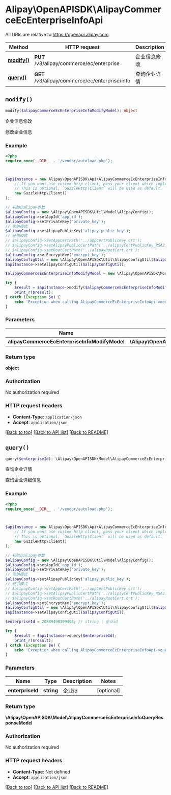 # Alipay\OpenAPISDK\AlipayCommerceEcEnterpriseInfoApi

All URIs are relative to https://openapi.alipay.com.

Method | HTTP request | Description
------------- | ------------- | -------------
[**modify()**](AlipayCommerceEcEnterpriseInfoApi.md#modify) | **PUT** /v3/alipay/commerce/ec/enterprise | 企业信息修改
[**query()**](AlipayCommerceEcEnterpriseInfoApi.md#query) | **GET** /v3/alipay/commerce/ec/enterprise/info | 查询企业详情


## `modify()`

```php
modify($alipayCommerceEcEnterpriseInfoModifyModel): object
```

企业信息修改

修改企业信息

### Example

```php
<?php
require_once(__DIR__ . '/vendor/autoload.php');



$apiInstance = new Alipay\OpenAPISDK\Api\AlipayCommerceEcEnterpriseInfoApi(
    // If you want use custom http client, pass your client which implements `GuzzleHttp\ClientInterface`.
    // This is optional, `GuzzleHttp\Client` will be used as default.
    new GuzzleHttp\Client()
);

// 初始化alipay参数
$alipayConfig = new \Alipay\OpenAPISDK\Util\Model\AlipayConfig();
$alipayConfig->setAppId('app_id');
$alipayConfig->setPrivateKey('private_key');
// 密钥模式
$alipayConfig->setAlipayPublicKey('alipay_public_key');
// 证书模式
// $alipayConfig->setAppCertPath('../appCertPublicKey.crt');
// $alipayConfig->setAlipayPublicCertPath('../alipayCertPublicKey_RSA2.crt');
// $alipayConfig->setRootCertPath('../alipayRootCert.crt');
$alipayConfig->setEncryptKey('encrypt_key');
$alipayConfigUtil = new \Alipay\OpenAPISDK\Util\AlipayConfigUtil($alipayConfig);
$apiInstance->setAlipayConfigUtil($alipayConfigUtil);

$alipayCommerceEcEnterpriseInfoModifyModel = new \Alipay\OpenAPISDK\Model\AlipayCommerceEcEnterpriseInfoModifyModel(); // \Alipay\OpenAPISDK\Model\AlipayCommerceEcEnterpriseInfoModifyModel

try {
    $result = $apiInstance->modify($alipayCommerceEcEnterpriseInfoModifyModel);
    print_r($result);
} catch (Exception $e) {
    echo 'Exception when calling AlipayCommerceEcEnterpriseInfoApi->modify: ', $e->getMessage(), PHP_EOL;
}
```

### Parameters

Name | Type | Description  | Notes
------------- | ------------- | ------------- | -------------
 **alipayCommerceEcEnterpriseInfoModifyModel** | **\Alipay\OpenAPISDK\Model\AlipayCommerceEcEnterpriseInfoModifyModel**|  | [optional]

### Return type

**object**

### Authorization

No authorization required

### HTTP request headers

- **Content-Type**: `application/json`
- **Accept**: `application/json`

[[Back to top]](#) [[Back to API list]](../../README.md#api-endpoints)
[[Back to README]](../../README.md)

## `query()`

```php
query($enterpriseId): \Alipay\OpenAPISDK\Model\AlipayCommerceEcEnterpriseInfoQueryResponseModel
```

查询企业详情

查询企业详细信息

### Example

```php
<?php
require_once(__DIR__ . '/vendor/autoload.php');



$apiInstance = new Alipay\OpenAPISDK\Api\AlipayCommerceEcEnterpriseInfoApi(
    // If you want use custom http client, pass your client which implements `GuzzleHttp\ClientInterface`.
    // This is optional, `GuzzleHttp\Client` will be used as default.
    new GuzzleHttp\Client()
);

// 初始化alipay参数
$alipayConfig = new \Alipay\OpenAPISDK\Util\Model\AlipayConfig();
$alipayConfig->setAppId('app_id');
$alipayConfig->setPrivateKey('private_key');
// 密钥模式
$alipayConfig->setAlipayPublicKey('alipay_public_key');
// 证书模式
// $alipayConfig->setAppCertPath('../appCertPublicKey.crt');
// $alipayConfig->setAlipayPublicCertPath('../alipayCertPublicKey_RSA2.crt');
// $alipayConfig->setRootCertPath('../alipayRootCert.crt');
$alipayConfig->setEncryptKey('encrypt_key');
$alipayConfigUtil = new \Alipay\OpenAPISDK\Util\AlipayConfigUtil($alipayConfig);
$apiInstance->setAlipayConfigUtil($alipayConfigUtil);

$enterpriseId = 20889490309498; // string | 企业id

try {
    $result = $apiInstance->query($enterpriseId);
    print_r($result);
} catch (Exception $e) {
    echo 'Exception when calling AlipayCommerceEcEnterpriseInfoApi->query: ', $e->getMessage(), PHP_EOL;
}
```

### Parameters

Name | Type | Description  | Notes
------------- | ------------- | ------------- | -------------
 **enterpriseId** | **string**| 企业id | [optional]

### Return type

**\Alipay\OpenAPISDK\Model\AlipayCommerceEcEnterpriseInfoQueryResponseModel**

### Authorization

No authorization required

### HTTP request headers

- **Content-Type**: Not defined
- **Accept**: `application/json`

[[Back to top]](#) [[Back to API list]](../../README.md#api-endpoints)
[[Back to README]](../../README.md)
